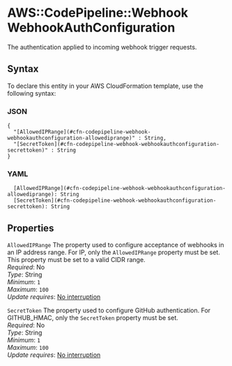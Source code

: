 # AWS::CodePipeline::Webhook WebhookAuthConfiguration<a name="aws-properties-codepipeline-webhook-webhookauthconfiguration"></a>

The authentication applied to incoming webhook trigger requests\.

## Syntax<a name="aws-properties-codepipeline-webhook-webhookauthconfiguration-syntax"></a>

To declare this entity in your AWS CloudFormation template, use the following syntax:

### JSON<a name="aws-properties-codepipeline-webhook-webhookauthconfiguration-syntax.json"></a>

```
{
  "[AllowedIPRange](#cfn-codepipeline-webhook-webhookauthconfiguration-allowediprange)" : String,
  "[SecretToken](#cfn-codepipeline-webhook-webhookauthconfiguration-secrettoken)" : String
}
```

### YAML<a name="aws-properties-codepipeline-webhook-webhookauthconfiguration-syntax.yaml"></a>

```
  [AllowedIPRange](#cfn-codepipeline-webhook-webhookauthconfiguration-allowediprange): String
  [SecretToken](#cfn-codepipeline-webhook-webhookauthconfiguration-secrettoken): String
```

## Properties<a name="aws-properties-codepipeline-webhook-webhookauthconfiguration-properties"></a>

`AllowedIPRange` <a name="cfn-codepipeline-webhook-webhookauthconfiguration-allowediprange"></a>
The property used to configure acceptance of webhooks in an IP address range\. For IP, only the `AllowedIPRange` property must be set\. This property must be set to a valid CIDR range\.  
_Required_: No  
_Type_: String  
_Minimum_: `1`  
_Maximum_: `100`  
_Update requires_: [No interruption](https://docs.aws.amazon.com/AWSCloudFormation/latest/UserGuide/using-cfn-updating-stacks-update-behaviors.html#update-no-interrupt)

`SecretToken` <a name="cfn-codepipeline-webhook-webhookauthconfiguration-secrettoken"></a>
The property used to configure GitHub authentication\. For GITHUB_HMAC, only the `SecretToken` property must be set\.  
_Required_: No  
_Type_: String  
_Minimum_: `1`  
_Maximum_: `100`  
_Update requires_: [No interruption](https://docs.aws.amazon.com/AWSCloudFormation/latest/UserGuide/using-cfn-updating-stacks-update-behaviors.html#update-no-interrupt)
